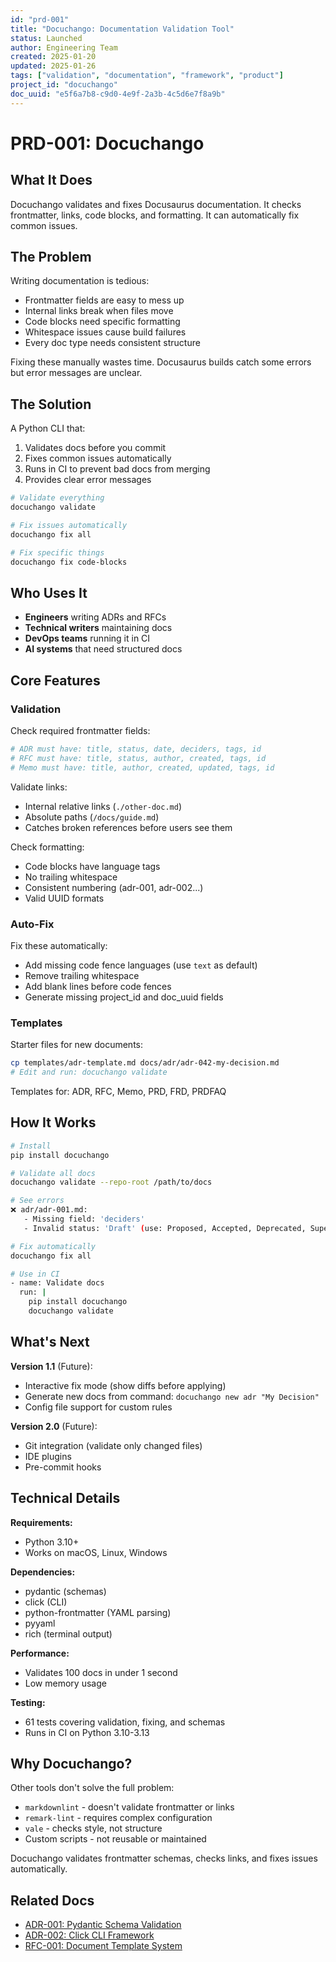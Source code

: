```yaml
---
id: "prd-001"
title: "Docuchango: Documentation Validation Tool"
status: Launched
author: Engineering Team
created: 2025-01-20
updated: 2025-01-26
tags: ["validation", "documentation", "framework", "product"]
project_id: "docuchango"
doc_uuid: "e5f6a7b8-c9d0-4e9f-2a3b-4c5d6e7f8a9b"
---
```


# PRD-001: Docuchango

## What It Does

Docuchango validates and fixes Docusaurus documentation. It checks frontmatter, links, code blocks, and formatting. It can automatically fix common issues.

## The Problem

Writing documentation is tedious:
- Frontmatter fields are easy to mess up
- Internal links break when files move
- Code blocks need specific formatting
- Whitespace issues cause build failures
- Every doc type needs consistent structure

Fixing these manually wastes time. Docusaurus builds catch some errors but error messages are unclear.

## The Solution

A Python CLI that:
1. Validates docs before you commit
2. Fixes common issues automatically
3. Runs in CI to prevent bad docs from merging
4. Provides clear error messages

```bash
# Validate everything
docuchango validate

# Fix issues automatically
docuchango fix all

# Fix specific things
docuchango fix code-blocks
```

## Who Uses It

- **Engineers** writing ADRs and RFCs
- **Technical writers** maintaining docs
- **DevOps teams** running it in CI
- **AI systems** that need structured docs

## Core Features

### Validation

Check required frontmatter fields:
```yaml
# ADR must have: title, status, date, deciders, tags, id
# RFC must have: title, status, author, created, tags, id
# Memo must have: title, author, created, updated, tags, id
```

Validate links:
- Internal relative links (`./other-doc.md`)
- Absolute paths (`/docs/guide.md`)
- Catches broken references before users see them

Check formatting:
- Code blocks have language tags
- No trailing whitespace
- Consistent numbering (adr-001, adr-002...)
- Valid UUID formats

### Auto-Fix

Fix these automatically:
- Add missing code fence languages (use `text` as default)
- Remove trailing whitespace
- Add blank lines before code fences
- Generate missing project_id and doc_uuid fields

### Templates

Starter files for new documents:
```bash
cp templates/adr-template.md docs/adr/adr-042-my-decision.md
# Edit and run: docuchango validate
```

Templates for: ADR, RFC, Memo, PRD, FRD, PRDFAQ

## How It Works

```bash
# Install
pip install docuchango

# Validate all docs
docuchango validate --repo-root /path/to/docs

# See errors
❌ adr/adr-001.md:
   - Missing field: 'deciders'
   - Invalid status: 'Draft' (use: Proposed, Accepted, Deprecated, Superseded)

# Fix automatically
docuchango fix all

# Use in CI
- name: Validate docs
  run: |
    pip install docuchango
    docuchango validate
```

## What's Next

**Version 1.1** (Future):
- Interactive fix mode (show diffs before applying)
- Generate new docs from command: `docuchango new adr "My Decision"`
- Config file support for custom rules

**Version 2.0** (Future):
- Git integration (validate only changed files)
- IDE plugins
- Pre-commit hooks

## Technical Details

**Requirements:**
- Python 3.10+
- Works on macOS, Linux, Windows

**Dependencies:**
- pydantic (schemas)
- click (CLI)
- python-frontmatter (YAML parsing)
- pyyaml
- rich (terminal output)

**Performance:**
- Validates 100 docs in under 1 second
- Low memory usage

**Testing:**
- 61 tests covering validation, fixing, and schemas
- Runs in CI on Python 3.10-3.13

## Why Docuchango?

Other tools don't solve the full problem:
- `markdownlint` - doesn't validate frontmatter or links
- `remark-lint` - requires complex configuration
- `vale` - checks style, not structure
- Custom scripts - not reusable or maintained

Docuchango validates frontmatter schemas, checks links, and fixes issues automatically.

## Related Docs

- [ADR-001: Pydantic Schema Validation](../adr/adr-001-pydantic-schema-validation.md)
- [ADR-002: Click CLI Framework](../adr/adr-002-click-cli-framework.md)
- [RFC-001: Document Template System](../rfcs/rfc-001-document-template-system.md)
